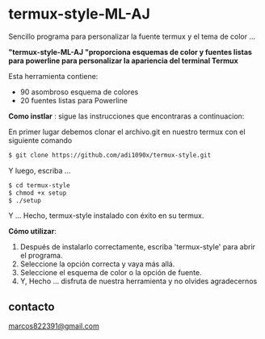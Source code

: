 # termux-style-ML-AJ

Sencillo programa para personalizar la fuente termux y el tema de color ...

**"termux-style-ML-AJ "proporciona esquemas de color y fuentes listas para powerline para personalizar la apariencia del terminal Termux**


Esta herramienta contiene:
- 90 asombroso esquema de colores
- 20 fuentes listas para Powerline

**Como instlar** : sigue las instrucciones que encontraras a continuacion:


En primer lugar debemos clonar el archivo.git en nuestro termux con el siguiente comando

```sh
$ git clone https://github.com/adi1090x/termux-style.git
```

Y luego, escriba ...

```sh
$ cd termux-style
$ chmod +x setup
$ ./setup
```

Y ... Hecho, termux-style instalado con éxito en su termux.


**Cómo utilizar**:

1. Después de instalarlo correctamente, escriba 'termux-style' para abrir el programa.
2. Seleccione la opción correcta y vaya más allá.
3. Seleccione el esquema de color o la opción de fuente.
4. Y, Hecho ... disfruta de nuestra herramienta y no olvides agradecernos

## contacto

marcos822391@gmail.com
